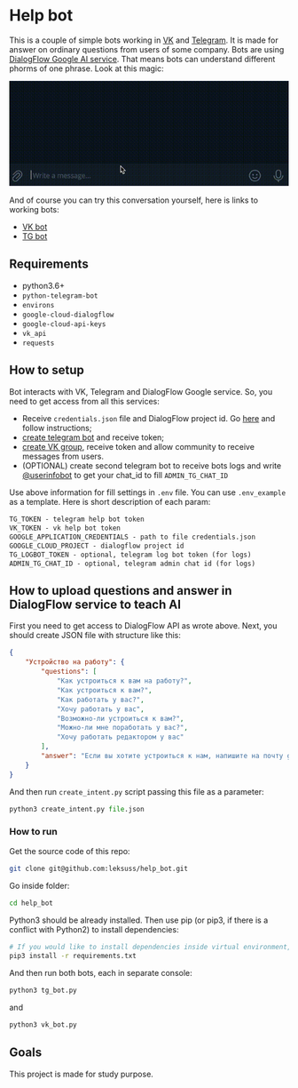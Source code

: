 # Help bot

This is a couple of simple bots working in [VK](https://vk.com/) and [Telegram](https://telegram.org/). It is made for answer on ordinary questions from users of some company. Bots are using [DialogFlow Google AI service](https://dialogflow.cloud.google.com/). That means bots can understand different phorms of one phrase. Look at this magic:
<p align="center"><img src="https://github.com/leksuss/help_bot/blob/main/.github/tg_bot_example.gif"></p>

And of course you can try this conversation yourself, here is links to working bots:
 - [VK bot](https://vk.com/im?sel=-219218073)
 - [TG bot](https://t.me/sstorage_bot)

## Requirements

 - python3.6+
 - `python-telegram-bot`
 - `environs`
 - `google-cloud-dialogflow`
 - `google-cloud-api-keys`
 - `vk_api`
 - `requests`

## How to setup

Bot interacts with VK, Telegram and DialogFlow Google service. So, you need to get access from all this services:

 - Receive `credentials.json` file and DialogFlow project id. Go [here](https://cloud.google.com/dialogflow/es/docs/quick/setup) and follow instructions;
 - [create telegram bot](https://core.telegram.org/bots#how-do-i-create-a-bot) and receive token;
 - [create VK group](https://vk.com/groups?tab=admin), receive token and allow community to receive messages from users.
 - (OPTIONAL) create second telegram bot to receive bots logs and write [@userinfobot](https://t.me/userinfobot) to get your chat_id to fill `ADMIN_TG_CHAT_ID`

Use above information for fill settings in `.env` file. You can use `.env_example` as a template. Here is short description of each param:
```
TG_TOKEN - telegram help bot token
VK_TOKEN - vk help bot token
GOOGLE_APPLICATION_CREDENTIALS - path to file credentials.json
GOOGLE_CLOUD_PROJECT - dialogflow project id
TG_LOGBOT_TOKEN - optional, telegram log bot token (for logs)
ADMIN_TG_CHAT_ID - optional, telegram admin chat id (for logs)
```

## How to upload questions and answer in DialogFlow service to teach AI

First you need to get access to DialogFlow API as wrote above. Next, you should create JSON file with structure like this:
```json
{
    "Устройство на работу": {
        "questions": [
            "Как устроиться к вам на работу?",
            "Как устроиться к вам?",
            "Как работать у вас?",
            "Хочу работать у вас",
            "Возможно-ли устроиться к вам?",
            "Можно-ли мне поработать у вас?",
            "Хочу работать редактором у вас"
        ],
        "answer": "Если вы хотите устроиться к нам, напишите на почту game-of-verbs@gmail.com мини-эссе о себе и прикрепите ваше портфолио."
    }
}
```

And then run `create_intent.py` script passing this file as a parameter:
```python
python3 create_intent.py file.json
```


### How to run

Get the source code of this repo:
```bash
git clone git@github.com:leksuss/help_bot.git
```

Go inside folder:
```bash
cd help_bot
```

Python3 should be already installed. Then use pip (or pip3, if there is a conflict with Python2) to install dependencies:
```bash
# If you would like to install dependencies inside virtual environment, you should create it first.
pip3 install -r requirements.txt
```

And then run both bots, each in separate console:
```python
python3 tg_bot.py
```
and
```python
python3 vk_bot.py
```

## Goals
This project is made for study purpose.
